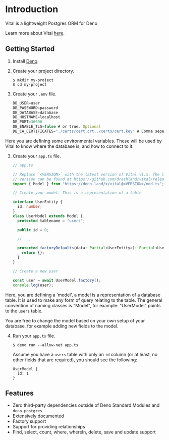 # Introduction

Vital is a lightweight Postgres ORM for Deno

Learn more about Vital [here](about-vital).

## Getting Started

1. Install [Deno](https://deno.land/).

2. Create your project directory.

   ```shell
   $ mkdir my-project
   $ cd my-project
   ```

3. Create your `.env` file.

   ```typescript
   DB_USER=user
   DB_PASSWORD=password
   DB_DATABASE=database
   DB_HOSTNAME=localhost
   DB_PORT=36606
   DB_ENABLE_TLS=false # or true. Optional
   DB_CA_CERTIFICATES="./certs/cert.crt,./certs/cert.key" # Comma seperated, optional
   ```

Here you are defining some environmental variables. These will be used by Vital
to know where the database is, and how to connect to it.

3. Create your `app.ts` file.

   ```typescript
   // app.ts

   // Replace `<VERSION>` with the latest version of Vital v1.x. The latest
   // version can be found at https://github.com/drashland/vital/releases/latest
   import { Model } from "https://deno.land/x/vital@<VERSION>/mod.ts";

   // Create your model. This is a representation of a table

   interface UserEntity {
     id: number;
   }
   class UserModel extends Model {
     protected tablename = "users";

     public id = 0;

     // ...

     protected factoryDefaults(data: Partial<UserEntity>): Partial<UserEntity> {
       return {};
     }
   }

   // Create a new user

   const user = await UserModel.factory();
   console.log(user);
   ```

Here, you are defining a 'model', a model is a representation of a database
table. It is used to make any form of query relating to the table. The general
convention of naming classes is "<non plural table name>Model", for example:
"UserModel" points to the `users` table.

You are free to change the model based on your own setup of your database, for
example adding new fields to the model.

4. Run your `app.ts` file.

   ```shell
   $ deno run --allow-net app.ts
   ```

   Assume you have a `users` table with only an `id` column (or at least, no
   other fields that are required), you should see the following:

   ```shell
   UserModel {
     id: 1
   }
   ```

## Features

- Zero third-party dependencies outside of Deno Standard Modules and
  `deno-postgres`
- Extensively documented
- Factory support
- Support for providing relationships
- Find, select, count, where, whereIn, delete, save and update support
